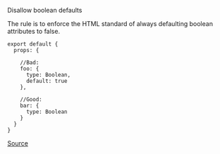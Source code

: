 Disallow boolean defaults

The rule is to enforce the HTML standard of always defaulting boolean attributes to false.

```
export default {
  props: {
  
    //Bad:
    foo: {
      type: Boolean,
      default: true
    },
    
    //Good:
    bar: {
      type: Boolean
    }
  }
}
```

[Source](https://eslint.vuejs.org/rules/no-boolean-default.html#vue-no-boolean-default)
